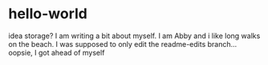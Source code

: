 # hello-world
idea storage?
I am writing a bit about myself. I am Abby and i like long walks on the beach. 
I was supposed to only edit the readme-edits branch... oopsie, I got ahead of myself
